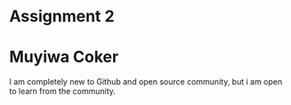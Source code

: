 # Assignment 2
# Muyiwa Coker
I am completely new to Github and open source community, but i am open to learn from the community.
